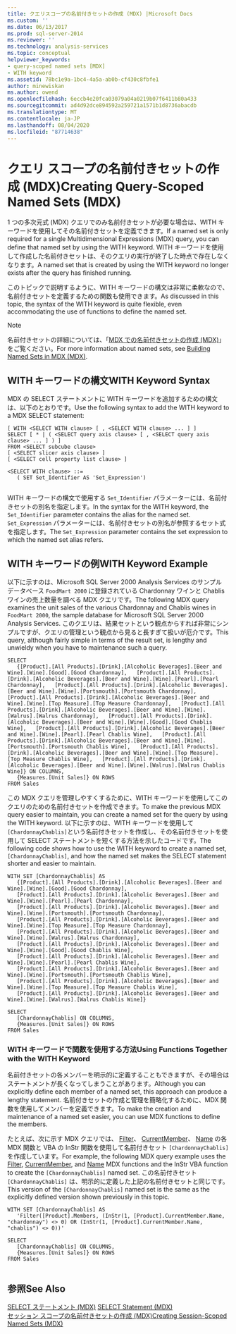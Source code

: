 ```yaml
---
title: クエリスコープの名前付きセットの作成 (MDX) |Microsoft Docs
ms.custom: ''
ms.date: 06/13/2017
ms.prod: sql-server-2014
ms.reviewer: ''
ms.technology: analysis-services
ms.topic: conceptual
helpviewer_keywords:
- query-scoped named sets [MDX]
- WITH keyword
ms.assetid: 78bc1e9a-1bc4-4a5a-ab0b-cf430c8fbfe1
author: minewiskan
ms.author: owend
ms.openlocfilehash: 6eccb4e20fca03079a04a0219b07f6411b80a433
ms.sourcegitcommit: ad4d92dce894592a259721a1571b1d8736abacdb
ms.translationtype: MT
ms.contentlocale: ja-JP
ms.lasthandoff: 08/04/2020
ms.locfileid: "87714638"
---
```

# <a name="creating-query-scoped-named-sets-mdx"></a><span data-ttu-id="106cb-102">クエリ スコープの名前付きセットの作成 (MDX)</span><span class="sxs-lookup"><span data-stu-id="106cb-102">Creating Query-Scoped Named Sets (MDX)</span></span>
  <span data-ttu-id="106cb-103">1 つの多次元式 (MDX) クエリでのみ名前付きセットが必要な場合は、WITH キーワードを使用してその名前付きセットを定義できます。</span><span class="sxs-lookup"><span data-stu-id="106cb-103">If a named set is only required for a single Multidimensional Expressions (MDX) query, you can define that named set by using the WITH keyword.</span></span> <span data-ttu-id="106cb-104">WITH キーワードを使用して作成した名前付きセットは、そのクエリの実行が終了した時点で存在しなくなります。</span><span class="sxs-lookup"><span data-stu-id="106cb-104">A named set that is created by using the WITH keyword no longer exists after the query has finished running.</span></span>  
  
 <span data-ttu-id="106cb-105">このトピックで説明するように、WITH キーワードの構文は非常に柔軟なので、名前付きセットを定義するための関数も使用できます。</span><span class="sxs-lookup"><span data-stu-id="106cb-105">As discussed in this topic, the syntax of the WITH keyword is quite flexible, even accommodating the use of functions to define the named set.</span></span>  
  
> [!NOTE]  
>  <span data-ttu-id="106cb-106">名前付きセットの詳細については、「[MDX での名前付きセットの作成 &#40;MDX&#41;](mdx-named-sets-building-named-sets.md)」をご覧ください。</span><span class="sxs-lookup"><span data-stu-id="106cb-106">For more information about named sets, see [Building Named Sets in MDX &#40;MDX&#41;](mdx-named-sets-building-named-sets.md).</span></span>  
  
## <a name="with-keyword-syntax"></a><span data-ttu-id="106cb-107">WITH キーワードの構文</span><span class="sxs-lookup"><span data-stu-id="106cb-107">WITH Keyword Syntax</span></span>  
 <span data-ttu-id="106cb-108">MDX の SELECT ステートメントに WITH キーワードを追加するための構文は、以下のとおりです。</span><span class="sxs-lookup"><span data-stu-id="106cb-108">Use the following syntax to add the WITH keyword to a MDX SELECT statement:</span></span>  
  
```  
[ WITH <SELECT WITH clause> [ , <SELECT WITH clause> ... ] ]   
SELECT [ * | ( <SELECT query axis clause> [ , <SELECT query axis clause> ... ] ) ]  
FROM <SELECT subcube clause>   
[ <SELECT slicer axis clause> ]  
[ <SELECT cell property list clause> ]  
  
<SELECT WITH clause> ::=  
   ( SET Set_Identifier AS 'Set_Expression')  
  
```  
  
 <span data-ttu-id="106cb-109">WITH キーワードの構文で使用する `Set_Identifier` パラメーターには、名前付きセットの別名を指定します。</span><span class="sxs-lookup"><span data-stu-id="106cb-109">In the syntax for the WITH keyword, the `Set_Identifier` parameter contains the alias for the named set.</span></span> <span data-ttu-id="106cb-110">`Set_Expression` パラメーターには、名前付きセットの別名が参照するセット式を指定します。</span><span class="sxs-lookup"><span data-stu-id="106cb-110">The `Set_Expression` parameter contains the set expression to which the named set alias refers.</span></span>  
  
## <a name="with-keyword-example"></a><span data-ttu-id="106cb-111">WITH キーワードの例</span><span class="sxs-lookup"><span data-stu-id="106cb-111">WITH Keyword Example</span></span>  
 <span data-ttu-id="106cb-112">以下に示すのは、Microsoft SQL Server 2000 Analysis Services のサンプル データベース `FoodMart 2000` に登録されている Chardonnay ワインと Chablis ワインの売上数量を調べる MDX クエリです。</span><span class="sxs-lookup"><span data-stu-id="106cb-112">The following MDX query examines the unit sales of the various Chardonnay and Chablis wines in `FoodMart 2000`, the sample database for Microsoft SQL Server 2000 Analysis Services.</span></span> <span data-ttu-id="106cb-113">このクエリは、結果セットという観点からすれば非常にシンプルですが、クエリの管理という観点から見ると長すぎて扱いが厄介です。</span><span class="sxs-lookup"><span data-stu-id="106cb-113">This query, although fairly simple in terms of the result set, is lengthy and unwieldy when you have to maintenance such a query.</span></span>  
  
```  
SELECT  
   {[Product].[All Products].[Drink].[Alcoholic Beverages].[Beer and Wine].[Wine].[Good].[Good Chardonnay],   [Product].[All Products].[Drink].[Alcoholic Beverages].[Beer and Wine].[Wine].[Pearl].[Pearl Chardonnay],   [Product].[All Products].[Drink].[Alcoholic Beverages].[Beer and Wine].[Wine].[Portsmouth].[Portsmouth Chardonnay],   [Product].[All Products].[Drink].[Alcoholic Beverages].[Beer and Wine].[Wine].[Top Measure].[Top Measure Chardonnay],   [Product].[All Products].[Drink].[Alcoholic Beverages].[Beer and Wine].[Wine].[Walrus].[Walrus Chardonnay],   [Product].[All Products].[Drink].[Alcoholic Beverages].[Beer and Wine].[Wine].[Good].[Good Chablis Wine],   [Product].[All Products].[Drink].[Alcoholic Beverages].[Beer and Wine].[Wine].[Pearl].[Pearl Chablis Wine],   [Product].[All Products].[Drink].[Alcoholic Beverages].[Beer and Wine].[Wine].[Portsmouth].[Portsmouth Chablis Wine],   [Product].[All Products].[Drink].[Alcoholic Beverages].[Beer and Wine].[Wine].[Top Measure].[Top Measure Chablis Wine],   [Product].[All Products].[Drink].[Alcoholic Beverages].[Beer and Wine].[Wine].[Walrus].[Walrus Chablis Wine]} ON COLUMNS,  
   {Measures.[Unit Sales]} ON ROWS  
FROM Sales  
```  
  
 <span data-ttu-id="106cb-114">この MDX クエリを管理しやすくするために、WITH キーワードを使用してこのクエリのための名前付きセットを作成できます。</span><span class="sxs-lookup"><span data-stu-id="106cb-114">To make the previous MDX query easier to maintain, you can create a named set for the query by using the WITH keyword.</span></span> <span data-ttu-id="106cb-115">以下に示すのは、WITH キーワードを使用して `[ChardonnayChablis]`という名前付きセットを作成し、その名前付きセットを使用して SELECT ステートメントを短くする方法を示したコードです。</span><span class="sxs-lookup"><span data-stu-id="106cb-115">The following code shows how to use the WITH keyword to create a named set, `[ChardonnayChablis]`, and how the named set makes the SELECT statement shorter and easier to maintain.</span></span>  
  
```  
WITH SET [ChardonnayChablis] AS  
   {[Product].[All Products].[Drink].[Alcoholic Beverages].[Beer and Wine].[Wine].[Good].[Good Chardonnay],  
   [Product].[All Products].[Drink].[Alcoholic Beverages].[Beer and Wine].[Wine].[Pearl].[Pearl Chardonnay],  
   [Product].[All Products].[Drink].[Alcoholic Beverages].[Beer and Wine].[Wine].[Portsmouth].[Portsmouth Chardonnay],  
   [Product].[All Products].[Drink].[Alcoholic Beverages].[Beer and Wine].[Wine].[Top Measure].[Top Measure Chardonnay],  
   [Product].[All Products].[Drink].[Alcoholic Beverages].[Beer and Wine].[Wine].[Walrus].[Walrus Chardonnay],  
   [Product].[All Products].[Drink].[Alcoholic Beverages].[Beer and Wine].[Wine].[Good].[Good Chablis Wine],  
   [Product].[All Products].[Drink].[Alcoholic Beverages].[Beer and Wine].[Wine].[Pearl].[Pearl Chablis Wine],  
   [Product].[All Products].[Drink].[Alcoholic Beverages].[Beer and Wine].[Wine].[Portsmouth].[Portsmouth Chablis Wine],  
   [Product].[All Products].[Drink].[Alcoholic Beverages].[Beer and Wine].[Wine].[Top Measure].[Top Measure Chablis Wine],  
   [Product].[All Products].[Drink].[Alcoholic Beverages].[Beer and Wine].[Wine].[Walrus].[Walrus Chablis Wine]}  
  
SELECT  
   [ChardonnayChablis] ON COLUMNS,  
   {Measures.[Unit Sales]} ON ROWS  
FROM Sales  
```  
  
### <a name="using-functions-together-with-the-with-keyword"></a><span data-ttu-id="106cb-116">WITH キーワードで関数を使用する方法</span><span class="sxs-lookup"><span data-stu-id="106cb-116">Using Functions Together with the WITH Keyword</span></span>  
 <span data-ttu-id="106cb-117">名前付きセットの各メンバーを明示的に定義することもできますが、その場合はステートメントが長くなってしまうことがあります。</span><span class="sxs-lookup"><span data-stu-id="106cb-117">Although you can explicitly define each member of a named set, this approach can produce a lengthy statement.</span></span> <span data-ttu-id="106cb-118">名前付きセットの作成と管理を簡略化するために、MDX 関数を使用してメンバーを定義できます。</span><span class="sxs-lookup"><span data-stu-id="106cb-118">To make the creation and maintenance of a named set easier, you can use MDX functions to define the members.</span></span>  
  
 <span data-ttu-id="106cb-119">たとえば、次に示す MDX クエリでは、 [Filter](/sql/mdx/filter-mdx)、 [CurrentMember](/sql/mdx/current-mdx)、 [Name](/sql/mdx/members-string-mdx) の各 MDX 関数と VBA の InStr 関数を使用して名前付きセット `[ChardonnayChablis]` を作成しています。</span><span class="sxs-lookup"><span data-stu-id="106cb-119">For example, the following MDX query example uses the [Filter](/sql/mdx/filter-mdx), [CurrentMember](/sql/mdx/current-mdx), and [Name](/sql/mdx/members-string-mdx) MDX functions and the InStr VBA function to create the `[ChardonnayChablis]` named set.</span></span> <span data-ttu-id="106cb-120">この名前付きセット `[ChardonnayChablis]` は、明示的に定義した上記の名前付きセットと同じです。</span><span class="sxs-lookup"><span data-stu-id="106cb-120">This version of the `[ChardonnayChablis]` named set is the same as the explicitly defined version shown previously in this topic.</span></span>  
  
```  
WITH SET [ChardonnayChablis] AS  
   'Filter([Product].Members, (InStr(1, [Product].CurrentMember.Name, "chardonnay") <> 0) OR (InStr(1, [Product].CurrentMember.Name, "chablis") <> 0))'  
  
SELECT  
   [ChardonnayChablis] ON COLUMNS,  
   {Measures.[Unit Sales]} ON ROWS  
FROM Sales  
  
```  
  
## <a name="see-also"></a><span data-ttu-id="106cb-121">参照</span><span class="sxs-lookup"><span data-stu-id="106cb-121">See Also</span></span>  
 <span data-ttu-id="106cb-122">[SELECT ステートメント &#40;MDX&#41;](/sql/mdx/mdx-data-manipulation-select) </span><span class="sxs-lookup"><span data-stu-id="106cb-122">[SELECT Statement &#40;MDX&#41;](/sql/mdx/mdx-data-manipulation-select) </span></span>  
 [<span data-ttu-id="106cb-123">セッション スコープの名前付きセットの作成 (MDX)</span><span class="sxs-lookup"><span data-stu-id="106cb-123">Creating Session-Scoped Named Sets &#40;MDX&#41;</span></span>](mdx-named-sets-creating-session-scoped-named-sets.md)  
  
  
